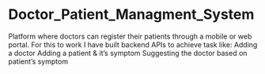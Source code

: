 # Doctor_Patient_Managment_System
 Platform where doctors can register their patients through a mobile or web portal. For this to work I have built backend APIs to achieve task like: Adding a doctor Adding a patient &amp; it’s symptom Suggesting the doctor based on patient’s symptom
